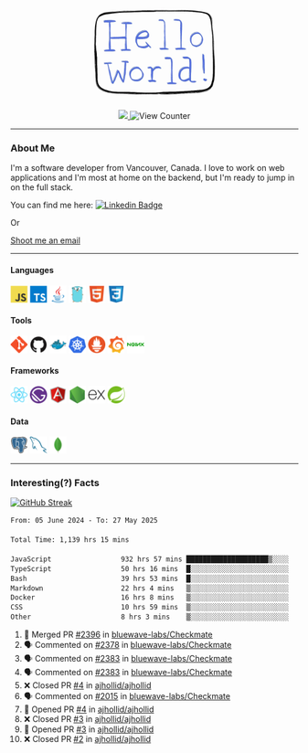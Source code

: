 <div align="center">
    <img src="./img/hello_world.webp" height="200px" width="">
    <div>
        <a href="https://www.linkedin.com/in/ajhollid">
            <img src="https://img.shields.io/badge/LinkedIn-blue"/>
        </a>
        <img src="https://komarev.com/ghpvc/?username=ajhollid&color=yellow" alt="View Counter">
    </div>
</div>

---

### About Me

I'm a software developer from Vancouver, Canada. I love to work on web applications and I'm most at home on the backend, but I'm ready to jump in on the full stack.

You can find me here: [![Linkedin Badge](https://img.shields.io/badge/-ajhollid-blue?style=flat&logo=Linkedin&logoColor=white)](https://www.linkedin.com/in/ajhollid)

Or

[Shoot me an email](mailto:ajhollid@gmail.com)

---

#### Languages

<div>
    <img src="./img/devicons/javascript-original.svg" width=30 height=30 alt="JavaScript">
    <img src="/img/devicons/typescript-original.svg" width=30 height=30 alt="TypeScript">
    <img src="./img/devicons/java-original.svg" width=30 height=30 alt="Java">
    <img src="./img/devicons/go-original.svg" width=30 height=30 alt="Golang">
    <img src="./img/devicons/html5-original.svg" width=30 height=30 alt="HTML 5">
    <img src="./img/devicons/css3-original.svg" width=30 height=30 alt="CSS 3">
</div>

#### Tools

<div>
    <img src="./img/devicons/git-original.svg" width=30 height=30 alt="Git">
    <img src="./img/devicons/github-original.svg" width=30 height=30 alt="Github">
    <img src="./img/devicons/docker-original.svg" width=30 
    height=30 alt="Docker">
    <img src="./img/devicons/kubernetes-original.svg" width=30 height=30 alt="K8">
    <img src="./img/devicons/prometheus-original.svg" width=30 height=30 alt="Prometheus">
    <img src="./img/devicons/grafana-original.svg" width=30 height=30 alt="Grafana">
    <img src="./img/devicons/nginx-original.svg" width=30 height=30 alt="Nginx">
</div>

#### Frameworks

<div>
    <img src="./img/devicons/react-original.svg" width=30 height=30 alt="React">
    <img src="./img/devicons/gatsby-original.svg" width=30 height=30 alt="Gatsby">
    <img src="./img/devicons/angularjs-original.svg" width=30 height=30 alt="AngularJS">
    <img src="./img/devicons/nodejs-original.svg" width=30 height=30 alt="NodeJS">
    <img src="./img/devicons/express-original.svg" width=30 height=30 alt="Express">
    <img src="./img/devicons/spring-original.svg" width=30 height=30 alt="Spring">
</div>

#### Data

<div>
    <img src="./img/devicons/postgresql-original.svg" width=30 height=30 alt="Postgresql">
    <img src="./img/devicons/mysql-original.svg" width=30 height=30 alt="Mysql">
    <img src="./img/devicons/mongodb-original.svg" width=30 height=30 alt="MongoDB">
</div>

---

### Interesting(?) Facts

[![GitHub Streak](http://github-readme-streak-stats.herokuapp.com?user=ajhollid)](https://git.io/streak-stats)

 <!--START_SECTION:waka-->

```txt
From: 05 June 2024 - To: 27 May 2025

Total Time: 1,139 hrs 15 mins

JavaScript                 932 hrs 57 mins ████████████████████▒░░░░   81.32 %
TypeScript                 50 hrs 16 mins  █░░░░░░░░░░░░░░░░░░░░░░░░   04.38 %
Bash                       39 hrs 53 mins  █░░░░░░░░░░░░░░░░░░░░░░░░   03.48 %
Markdown                   22 hrs 4 mins   ▒░░░░░░░░░░░░░░░░░░░░░░░░   01.92 %
Docker                     16 hrs 8 mins   ▒░░░░░░░░░░░░░░░░░░░░░░░░   01.41 %
CSS                        10 hrs 59 mins  ▒░░░░░░░░░░░░░░░░░░░░░░░░   00.96 %
Other                      8 hrs 3 mins    ▒░░░░░░░░░░░░░░░░░░░░░░░░   00.70 %
```

<!--END_SECTION:waka-->


<!--START_SECTION:activity-->
1. 🎉 Merged PR [#2396](https://github.com/bluewave-labs/Checkmate/pull/2396) in [bluewave-labs/Checkmate](https://github.com/bluewave-labs/Checkmate)
2. 🗣 Commented on [#2378](https://github.com/bluewave-labs/Checkmate/issues/2378#issuecomment-2936059034) in [bluewave-labs/Checkmate](https://github.com/bluewave-labs/Checkmate)
3. 🗣 Commented on [#2383](https://github.com/bluewave-labs/Checkmate/pull/2383#issuecomment-2936053055) in [bluewave-labs/Checkmate](https://github.com/bluewave-labs/Checkmate)
4. 🗣 Commented on [#2383](https://github.com/bluewave-labs/Checkmate/pull/2383#issuecomment-2932716043) in [bluewave-labs/Checkmate](https://github.com/bluewave-labs/Checkmate)
5. ❌ Closed PR [#4](https://github.com/ajhollid/ajhollid/pull/4) in [ajhollid/ajhollid](https://github.com/ajhollid/ajhollid)
6. 🗣 Commented on [#2015](https://github.com/bluewave-labs/Checkmate/issues/2015#issuecomment-2932652155) in [bluewave-labs/Checkmate](https://github.com/bluewave-labs/Checkmate)
7. 💪 Opened PR [#4](https://github.com/ajhollid/ajhollid/pull/4) in [ajhollid/ajhollid](https://github.com/ajhollid/ajhollid)
8. ❌ Closed PR [#3](https://github.com/ajhollid/ajhollid/pull/3) in [ajhollid/ajhollid](https://github.com/ajhollid/ajhollid)
9. 💪 Opened PR [#3](https://github.com/ajhollid/ajhollid/pull/3) in [ajhollid/ajhollid](https://github.com/ajhollid/ajhollid)
10. ❌ Closed PR [#2](https://github.com/ajhollid/ajhollid/pull/2) in [ajhollid/ajhollid](https://github.com/ajhollid/ajhollid)
<!--END_SECTION:activity-->
